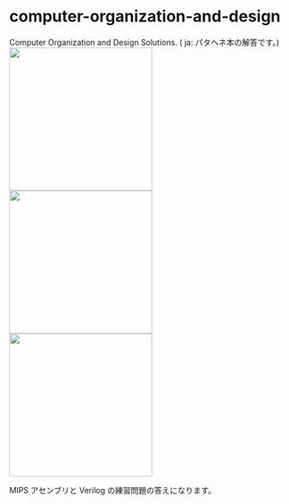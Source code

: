 # computer-organization-and-design

Computer Organization and Design Solutions. ( ja: パタヘネ本の解答です。)  
<img src=
"https://images-na.ssl-images-amazon.com/images/I/81HsbO-nQuL.jpg" width="256"><img src=
"https://images-na.ssl-images-amazon.com/images/I/51bSudTLKVL._SX258_BO1,204,203,200_.jpg" width="256"><img src=
"https://images-na.ssl-images-amazon.com/images/I/51c-Cwiob8L.jpg" width="256">

MIPS アセンブリと Verilog の練習問題の答えになります。
